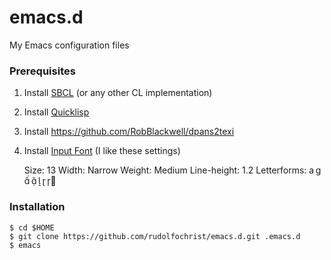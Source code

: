 # emacs.d

My Emacs configuration files

### Prerequisites

1. Install [SBCL](http://www.sbcl.org/) (or any other CL implementation)
2. Install [Quicklisp](http://www.quicklisp.org/)
3. Install <https://github.com/RobBlackwell/dpans2texi>
4. Install [Input Font](http://input.fontbureau.com/) (I like these settings)

    Size: 13
    Width: Narrow
    Weight: Medium
    Line-height: 1.2
    Letterforms: a g     

### Installation

    $ cd $HOME
    $ git clone https://github.com/rudolfochrist/emacs.d.git .emacs.d
    $ emacs
